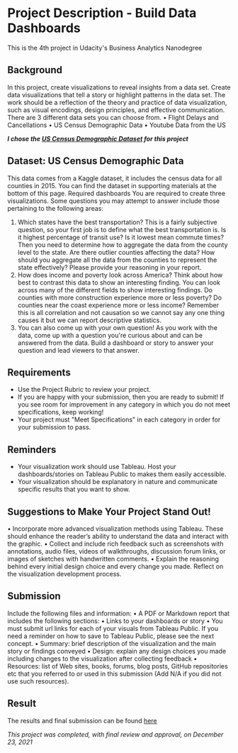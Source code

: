 # Project Description - Build Data Dashboards
This is the 4th project in Udacity's Business Analytics Nanodegree
## Background
In this project, create visualizations to reveal insights from a data set. Create data visualizations that tell a story or highlight patterns in the data set. The work should be a reflection of the theory and practice of data visualization, such as visual encodings, design principles, and effective communication.
There are 3 different data sets you can choose from.
•	Flight Delays and Cancellations
•	US Census Demographic Data
•	Youtube Data from the US

***I chose the [US Census Demographic Dataset]( https://video.udacity-data.com/topher/2018/March/5ab3e98c_acs2015-county-data/acs2015-county-data.csv) for this project***

## Dataset: US Census Demographic Data
This data comes from a Kaggle dataset, it includes the census data for all counties in 2015. You can find the dataset in supporting materials at the bottom of this page. Required dashboards
You are required to create three visualizations. Some questions you may attempt to answer include those pertaining to the following areas:
1.	Which states have the best transportation?
This is a fairly subjective question, so your first job is to define what the best transportation is. Is it highest percentage of transit use? Is it lowest mean commute times? Then you need to determine how to aggregate the data from the county level to the state. Are there outlier counties affecting the data? How should you aggregate all the data from the counties to represent the state effectively? Please provide your reasoning in your report.
2.	How does income and poverty look across America?
Think about how best to contrast this data to show an interesting finding. You can look across many of the different fields to show interesting findings. Do counties with more construction experience more or less poverty? Do counties near the coast experience more or less income? Remember this is all correlation and not causation so we cannot say any one thing causes it but we can report descriptive statistics.
3.	You can also come up with your own question!
As you work with the data, come up with a question you're curious about and can be answered from the data. Build a dashboard or story to answer your question and lead viewers to that answer.

## Requirements
- Use the Project Rubric to review your project. 
- If you are happy with your submission, then you are ready to submit! If you see room for improvement in any category in which you do not meet specifications, keep working!
- Your project must "Meet Specifications" in each category in order for your submission to pass.

## Reminders
- Your visualization work should use Tableau. Host your dashboards/stories on Tableau Public to makes them easily accessible.
- Your visualization should be explanatory in nature and communicate specific results that you want to show.

## Suggestions to Make Your Project Stand Out!
•	Incorporate more advanced visualization methods using Tableau. These should enhance the reader’s ability to understand the data and interact with the graphic.
•	Collect and include rich feedback such as screenshots with annotations, audio files, videos of walkthroughs, discussion forum links, or images of sketches with handwritten comments.
•	Explain the reasoning behind every initial design choice and every change you made. Reflect on the visualization development process.

## Submission
Include the following files and information:
•	A PDF or Markdown report that includes the following sections:
•	Links to your dashboards or story
•	You must submit url links for each of your visuals from Tableau Public. If you need a reminder on how to save to Tableau Public, please see the next concept.
•	Summary: brief description of the visualization and the main story or findings conveyed
•	Design: explain any design choices you made including changes to the visualization after collecting feedback
•	Resources: list of Web sites, books, forums, blog posts, GitHub repositories etc that you referred to or used in this submission (Add N/A if you did not use such resources).

## Result
The results and final submission can be found [here](https://github.com/KOdoi-OJ/Build-Data-Dashboards/blob/main/Project%204%20-%20Build%20Data%20Dashboards%20final.pdf)



*This project was completed, with final review and approval, on December 23, 2021*
